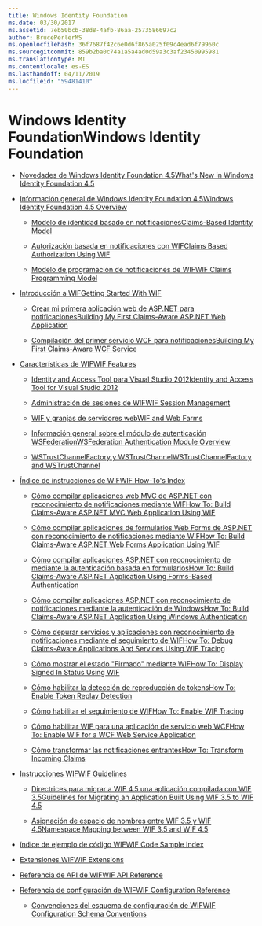 ```yaml
---
title: Windows Identity Foundation
ms.date: 03/30/2017
ms.assetid: 7eb50bcb-38d8-4afb-86aa-2573586697c2
author: BrucePerlerMS
ms.openlocfilehash: 36f7687f42c6e0d6f865a025f09c4ead6f79960c
ms.sourcegitcommit: 859b2ba0c74a1a5a4ad0d59a3c3af23450995981
ms.translationtype: MT
ms.contentlocale: es-ES
ms.lasthandoff: 04/11/2019
ms.locfileid: "59481410"
---
```

# <a name="windows-identity-foundation"></a><span data-ttu-id="589bf-102">Windows Identity Foundation</span><span class="sxs-lookup"><span data-stu-id="589bf-102">Windows Identity Foundation</span></span>

- [<span data-ttu-id="589bf-103">Novedades de Windows Identity Foundation 4.5</span><span class="sxs-lookup"><span data-stu-id="589bf-103">What's New in Windows Identity Foundation 4.5</span></span>](../../../docs/framework/security/whats-new-in-wif.md)

- [<span data-ttu-id="589bf-104">Información general de Windows Identity Foundation 4.5</span><span class="sxs-lookup"><span data-stu-id="589bf-104">Windows Identity Foundation 4.5 Overview</span></span>](../../../docs/framework/security/wif-overview.md)

  - [<span data-ttu-id="589bf-105">Modelo de identidad basado en notificaciones</span><span class="sxs-lookup"><span data-stu-id="589bf-105">Claims-Based Identity Model</span></span>](../../../docs/framework/security/claims-based-identity-model.md)

  - [<span data-ttu-id="589bf-106">Autorización basada en notificaciones con WIF</span><span class="sxs-lookup"><span data-stu-id="589bf-106">Claims Based Authorization Using WIF</span></span>](../../../docs/framework/security/claims-based-authorization-using-wif.md)

  - [<span data-ttu-id="589bf-107">Modelo de programación de notificaciones de WIF</span><span class="sxs-lookup"><span data-stu-id="589bf-107">WIF Claims Programming Model</span></span>](../../../docs/framework/security/wif-claims-programming-model.md)

- [<span data-ttu-id="589bf-108">Introducción a WIF</span><span class="sxs-lookup"><span data-stu-id="589bf-108">Getting Started With WIF</span></span>](../../../docs/framework/security/getting-started-with-wif.md)

  - [<span data-ttu-id="589bf-109">Crear mi primera aplicación web de ASP.NET para notificaciones</span><span class="sxs-lookup"><span data-stu-id="589bf-109">Building My First Claims-Aware ASP.NET Web Application</span></span>](../../../docs/framework/security/building-my-first-claims-aware-aspnet-web-app.md)

  - [<span data-ttu-id="589bf-110">Compilación del primer servicio WCF para notificaciones</span><span class="sxs-lookup"><span data-stu-id="589bf-110">Building My First Claims-Aware WCF Service</span></span>](../../../docs/framework/security/building-my-first-claims-aware-wcf-service.md)

- [<span data-ttu-id="589bf-111">Características de WIF</span><span class="sxs-lookup"><span data-stu-id="589bf-111">WIF Features</span></span>](../../../docs/framework/security/wif-features.md)

  - [<span data-ttu-id="589bf-112">Identity and Access Tool para Visual Studio 2012</span><span class="sxs-lookup"><span data-stu-id="589bf-112">Identity and Access Tool for Visual Studio 2012</span></span>](../../../docs/framework/security/identity-and-access-tool-for-vs.md)

  - [<span data-ttu-id="589bf-113">Administración de sesiones de WIF</span><span class="sxs-lookup"><span data-stu-id="589bf-113">WIF Session Management</span></span>](../../../docs/framework/security/wif-session-management.md)

  - [<span data-ttu-id="589bf-114">WIF y granjas de servidores web</span><span class="sxs-lookup"><span data-stu-id="589bf-114">WIF and Web Farms</span></span>](../../../docs/framework/security/wif-and-web-farms.md)

  - [<span data-ttu-id="589bf-115">Información general sobre el módulo de autenticación WSFederation</span><span class="sxs-lookup"><span data-stu-id="589bf-115">WSFederation Authentication Module Overview</span></span>](../../../docs/framework/security/wsfederation-authentication-module-overview.md)

  - [<span data-ttu-id="589bf-116">WSTrustChannelFactory y WSTrustChannel</span><span class="sxs-lookup"><span data-stu-id="589bf-116">WSTrustChannelFactory and WSTrustChannel</span></span>](../../../docs/framework/security/wstrustchannelfactory-and-wstrustchannel.md)

- [<span data-ttu-id="589bf-117">Índice de instrucciones de WIF</span><span class="sxs-lookup"><span data-stu-id="589bf-117">WIF How-To's Index</span></span>](../../../docs/framework/security/wif-how-tos-index.md)

  - [<span data-ttu-id="589bf-118">Cómo compilar aplicaciones web MVC de ASP.NET con reconocimiento de notificaciones mediante WIF</span><span class="sxs-lookup"><span data-stu-id="589bf-118">How To: Build Claims-Aware ASP.NET MVC Web Application Using WIF</span></span>](../../../docs/framework/security/how-to-build-claims-aware-aspnet-mvc-web-app-using-wif.md)

  - [<span data-ttu-id="589bf-119">Cómo compilar aplicaciones de formularios Web Forms de ASP.NET con reconocimiento de notificaciones mediante WIF</span><span class="sxs-lookup"><span data-stu-id="589bf-119">How To: Build Claims-Aware ASP.NET Web Forms Application Using WIF</span></span>](../../../docs/framework/security/how-to-build-claims-aware-aspnet-web-forms-app-using-wif.md)

  - [<span data-ttu-id="589bf-120">Cómo compilar aplicaciones ASP.NET con reconocimiento de mediante la autenticación basada en formularios</span><span class="sxs-lookup"><span data-stu-id="589bf-120">How To: Build Claims-Aware ASP.NET Application Using Forms-Based Authentication</span></span>](../../../docs/framework/security/claims-aware-aspnet-app-forms-authentication.md)

  - [<span data-ttu-id="589bf-121">Cómo compilar aplicaciones ASP.NET con reconocimiento de notificaciones mediante la autenticación de Windows</span><span class="sxs-lookup"><span data-stu-id="589bf-121">How To: Build Claims-Aware ASP.NET Application Using Windows Authentication</span></span>](../../../docs/framework/security/how-to-build-claims-aware-aspnet-app-using-windows-authentication.md)

  - [<span data-ttu-id="589bf-122">Cómo depurar servicios y aplicaciones con reconocimiento de notificaciones mediante el seguimiento de WIF</span><span class="sxs-lookup"><span data-stu-id="589bf-122">How To: Debug Claims-Aware Applications And Services Using WIF Tracing</span></span>](../../../docs/framework/security/how-to-debug-claims-aware-applications-and-services-using-wif-tracing.md)

  - [<span data-ttu-id="589bf-123">Cómo mostrar el estado "Firmado" mediante WIF</span><span class="sxs-lookup"><span data-stu-id="589bf-123">How To: Display Signed In Status Using WIF</span></span>](../../../docs/framework/security/how-to-display-signed-in-status-using-wif.md)

  - [<span data-ttu-id="589bf-124">Cómo habilitar la detección de reproducción de tokens</span><span class="sxs-lookup"><span data-stu-id="589bf-124">How To: Enable Token Replay Detection</span></span>](../../../docs/framework/security/how-to-enable-token-replay-detection.md)

  - [<span data-ttu-id="589bf-125">Cómo habilitar el seguimiento de WIF</span><span class="sxs-lookup"><span data-stu-id="589bf-125">How To: Enable WIF Tracing</span></span>](../../../docs/framework/security/how-to-enable-wif-tracing.md)

  - [<span data-ttu-id="589bf-126">Cómo habilitar WIF para una aplicación de servicio web WCF</span><span class="sxs-lookup"><span data-stu-id="589bf-126">How To: Enable WIF for a WCF Web Service Application</span></span>](../../../docs/framework/security/how-to-enable-wif-for-a-wcf-web-service-application.md)

  - [<span data-ttu-id="589bf-127">Cómo transformar las notificaciones entrantes</span><span class="sxs-lookup"><span data-stu-id="589bf-127">How To: Transform Incoming Claims</span></span>](../../../docs/framework/security/how-to-transform-incoming-claims.md)

- [<span data-ttu-id="589bf-128">Instrucciones WIF</span><span class="sxs-lookup"><span data-stu-id="589bf-128">WIF Guidelines</span></span>](../../../docs/framework/security/wif-guidelines.md)

  - [<span data-ttu-id="589bf-129">Directrices para migrar a WIF 4.5 una aplicación compilada con WIF 3.5</span><span class="sxs-lookup"><span data-stu-id="589bf-129">Guidelines for Migrating an Application Built Using WIF 3.5 to WIF 4.5</span></span>](../../../docs/framework/security/guidelines-for-migrating-an-application-built-using-wif-3-5-to-wif-4-5.md)

  - [<span data-ttu-id="589bf-130">Asignación de espacio de nombres entre WIF 3.5 y WIF 4.5</span><span class="sxs-lookup"><span data-stu-id="589bf-130">Namespace Mapping between WIF 3.5 and WIF 4.5</span></span>](../../../docs/framework/security/namespace-mapping-between-wif-3-5-and-wif-4-5.md)

- [<span data-ttu-id="589bf-131">índice de ejemplo de código WIF</span><span class="sxs-lookup"><span data-stu-id="589bf-131">WIF Code Sample Index</span></span>](../../../docs/framework/security/wif-code-sample-index.md)

- [<span data-ttu-id="589bf-132">Extensiones WIF</span><span class="sxs-lookup"><span data-stu-id="589bf-132">WIF Extensions</span></span>](../../../docs/framework/security/wif-extensions.md)

- [<span data-ttu-id="589bf-133">Referencia de API de WIF</span><span class="sxs-lookup"><span data-stu-id="589bf-133">WIF API Reference</span></span>](../../../docs/framework/security/wif-api-reference.md)

- [<span data-ttu-id="589bf-134">Referencia de configuración de WIF</span><span class="sxs-lookup"><span data-stu-id="589bf-134">WIF Configuration Reference</span></span>](../../../docs/framework/security/wif-configuration-reference.md)

  - [<span data-ttu-id="589bf-135">Convenciones del esquema de configuración de WIF</span><span class="sxs-lookup"><span data-stu-id="589bf-135">WIF Configuration Schema Conventions</span></span>](../../../docs/framework/security/wif-configuration-schema-conventions.md)
